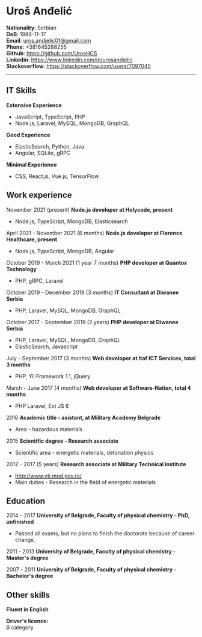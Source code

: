 Uroš Anđelić
=====================
**Nationality**: Serbian  
**DoB**: 1988-11-17  
**Email**: uros.andjelic01@gmail.com  
**Phone**: +381645288255  
**Github**: https://github.com/UrosHCS  
**Linkedin**: https://www.linkedin.com/in/urosandjelic  
**Stackoverflow**: https://stackoverflow.com/users/7097045  
***
IT Skills
-----
**Extensive Experience**   
- JavaScript, TypeScript, PHP  
- Node.js, Laravel, MySQL, MongoDB, GraphQL  

**Good Experience**
- ElasticSearch, Python, Java  
- Angular, SQLite, gRPC  

**Minimal Experience**
- CSS, React.js, Vue.js, TensorFlow  

Work experience
-----
November 2021 (present) **Node.js developer at Holycode, present**  
- Node.js, TypeScript, MongoDB, Elasticsearch  

April 2021 - November 2021 (6 months) **Node.js developer at Florence Healthcare, present**  
- Node.js, TypeScript, MongoDB, Angular  

October 2019 - March 2021 (1 year 7 months) **PHP developer at Quantox Technology**  
- PHP, gRPC, Laravel  

October 2019 - December 2019 (3 months) **IT Consultant at Diwanee Serbia**  
- PHP, Laravel, MySQL, MongoDB, GraphQL  

October 2017 - September 2019 (2 years) **PHP developer at Diwanee Serbia**  
- PHP, Laravel, MySQL, MongoDB, GraphQL  
- ElasticSearch, Javascript  

July - September 2017 (3 months) **Web developer at Itaf ICT Services, total 3 months**  
-	PHP, Yii Framework 1.1, jQuery

March - June 2017 (4 months) **Web developer at Software-Nation, total 4 months**  
-	PHP Laravel, Ext JS 6

2016 **Academic title - asistant, at Military Academy Belgrade**  
- Area - hazardous materials  

2015 **Scientific degree - Research associate**  
- Scientific area - energetic materials, detonation physics

2012 - 2017 (5 years) **Research associate at Military Technical institute**  
- http://www.vti.mod.gov.rs/  
- Main duties - Research in the field of energetic materials  

Education
-----
2014 - 2017 **University of Belgrade, Faculty of physical chemistry - PhD, unfinished**  
- Passed all exams, but no plans to finish the doctorate because of career change.

2011 - 2013 **University of Belgrade, Faculty of physical chemistry - Master's degree**

2007 - 2011 **University of Belgrade, Faculty of physical chemistry - Bachelor's degree**

Other skills
-----

**Fluent in English**  

**Driver's licence:**  
B category  
